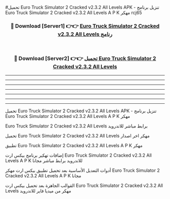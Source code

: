 #تحميل Euro Truck Simulator 2 Cracked v2.3.2 All Levels  APK - تنزيل برنامج Euro Truck Simulator 2 Cracked v2.3.2 All Levels  A P K مهكر rcj65 



<div align="center">
<h3>🔴 Download [Server1] 👉👉 <a href="https://apkdownload10.web.app/?title=Euro Truck Simulator 2 Cracked v2.3.2 All Levels ">Euro Truck Simulator 2 Cracked v2.3.2 All Levels  رنامج</a></h3><br>

<h3>🔴 Download [Server2] 👉👉 <a href="https://apkdownload10.web.app/?title=Euro Truck Simulator 2 Cracked v2.3.2 All Levels ">تحميل Euro Truck Simulator 2 Cracked v2.3.2 All Levels  </a></h3>
</div>


----------------------------------------------------------

----------------------------------------------------------

----------------------------------------------------------

----------------------------------------------------------

----------------------------------------------------------

----------------------------------------------------------

----------------------------------------------------------

تحميل Euro Truck Simulator 2 Cracked v2.3.2 All Levels  APK - تنزيل برنامج Euro Truck Simulator 2 Cracked v2.3.2 All Levels  A P K مهكر

Euro Truck Simulator 2 Cracked v2.3.2 All Levels  برابط مباشر للاندرويد

تحميل Euro Truck Simulator 2 Cracked v2.3.2 All Levels  مهكر اخر اصدار

تطبيق Euro Truck Simulator 2 Cracked v2.3.2 All Levels  A P K مهكر

إضافات تهكير برنامج بيكس ارت Euro Truck Simulator 2 Cracked v2.3.2 All Levels  A P K للاندرويد برابط مباشر مجانا

أدوات التعديل الأساسية بعد تحميل تطبيق بيكس ارت مهكر Euro Truck Simulator 2 Cracked v2.3.2 All Levels  A P K مجانا

القوالب الجاهزة بعد تحميل بيكس ارت Euro Truck Simulator 2 Cracked v2.3.2 All Levels  مهكر من ميديا فاير للاندرويد


